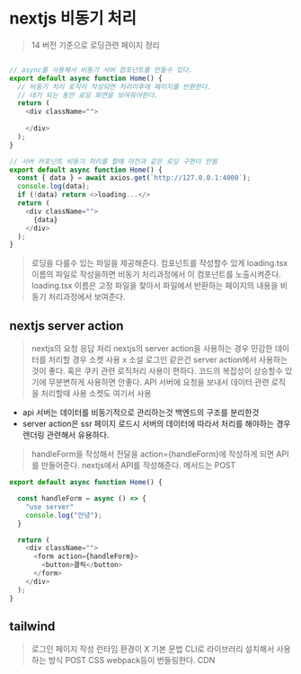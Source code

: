 # nextjs 비동기 처리
> 14 버전 기준으로 로딩관련 페이지 정리

```js

// async를 사용해서 비동기 서버 컴포넌트를 만들수 있다.
export default async function Home() {
  // 비동기 처리 로직이 작성되면 처리이후에 페이지를 반환한다.
  // 대기 되는 동안 로딩 화면을 보여줘야한다.
  return (
    <div className="">
      
    </div>
  );
}
```

```js
// 서버 커포넌트 비동기 처리를 할때 이전과 같은 로딩 구현이 안됨
export default async function Home() {
  const { data } = await axios.get(`http://127.0.0.1:4000`);
  console.log(data);
  if (!data) return <>loading...</>
  return (
    <div className="">
      {data}
    </div>
  );
}
```

> 로딩을 다룰수 있는 파일을 제공해준다. 컴포넌트를 작성할수 있게
> loading.tsx 이름의 파일로 작성을하면 비동기 처리과정에서 이 컴포넌트를 노출시켜준다.
> loading.tsx 이름은 고정 파일을 찾아서 파일에서 반환하는 페이지의 내용을 비동기 처리과정에서 보여준다.

## nextjs server action
> nextjs의 요청 응답 처리
> nextjs의 server action을 사용하는 경우 민감한 데이터를 처리할 경우 소켓 사용 x 
> 소설 로그인 같은건 server action에서 사용하는 것이 좋다. 혹은 쿠키 관련 로직처리
> 사용이 편하다. 코드의 복잡성이 상승할수 있기에 무분변하게 사용하면 안좋다.
> API 서버에 요청을 보내서 데이터 관련 로직을 처리할때 사용 소켓도 여기서 사용

- api 서버는 데이터를 비동기적으로 관리하는것 백엔드의 구조를 분리한것
- server action은 ssr 페이지 로드시 서버의 데이터에 따라서 처리를 해야하는 경우 렌더링 관련해서 유용하다.

> handleForm을 작성해서 전달을 action={handleForm}에 작성하게 되면 API를 만들어준다.
> nextjs에서 API를 작성해준다. 메서드는 POST
```js
export default async function Home() {

  const handleForm = async () => {
    "use server"
    console.log("안녕");
  }

  return (
    <div className="">
      <form action={handleForm}>
        <button>클릭</button>
      </form>
    </div>
  );
}
```


## tailwind
> 로그인 페이지 작성
> 런타임 환경이 X
> 기본 문법
> CLI로 라이브러리 설치해서 사용하는 방식
> POST CSS webpack등이 번들링한다.
> CDN 

>